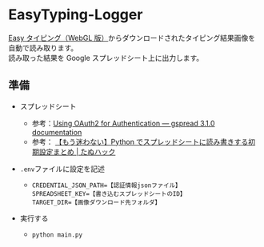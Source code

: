 # EasyTyping-Logger

[Easy タイピング（WebGL 版）](http://typingx0.net/easy/)からダウンロードされたタイピング結果画像を自動で読み取ります。  
読み取った結果を Google スプレッドシート上に出力します。

## 準備

- スプレッドシート

  - 参考：[Using OAuth2 for Authentication — gspread 3.1.0 documentation](https://gspread.readthedocs.io/en/latest/oauth2.html)
  - 参考： [【もう迷わない】Python でスプレッドシートに読み書きする初期設定まとめ | たぬハック ](https://tanuhack.com/operate-spreadsheet/)

- `.env`ファイルに設定を記述
  - ```
    CREDENTIAL_JSON_PATH=【認証情報jsonファイル】
    SPREADSHEET_KEY=【書き込むスプレッドシートのID】
    TARGET_DIR=【画像ダウンロード先フォルダ】
    ```
- 実行する
  - `python main.py`
